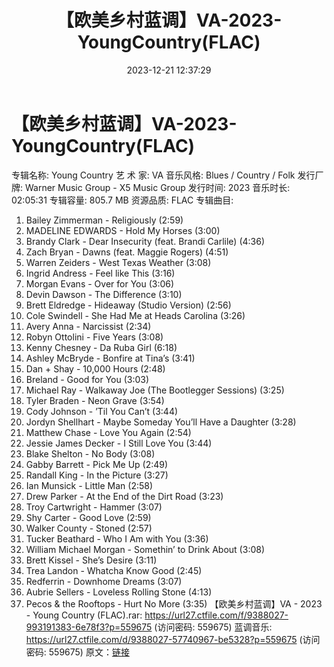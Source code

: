 ﻿---
title: 【欧美乡村蓝调】VA-2023-YoungCountry(FLAC)
date: 2023-12-21 12:37:29
categories: 古典音乐、新世纪、纯音雅乐
tags: 纯音雅乐
---
# 【欧美乡村蓝调】VA-2023-YoungCountry(FLAC)

专辑名称: Young Country
艺 术 家: VA
音乐风格: Blues / Country / Folk
发行厂牌: Warner Music Group - X5 Music Group
发行时间: 2023
音乐时长: 02:05:31
专辑容量: 805.7 MB
资源品质: FLAC
专辑曲目:
01. Bailey Zimmerman - Religiously (2:59)
02. MADELINE EDWARDS - Hold My Horses (3:00)
03. Brandy Clark - Dear Insecurity (feat. Brandi Carlile)
(4:36)
04. Zach Bryan - Dawns (feat. Maggie Rogers) (4:51)
05. Warren Zeiders - West Texas Weather (3:08)
06. Ingrid Andress - Feel like This (3:16)
07. Morgan Evans - Over for You (3:06)
08. Devin Dawson - The Difference (3:10)
09. Brett Eldredge - Hideaway (Studio Version) (2:56)
10. Cole Swindell - She Had Me at Heads Carolina (3:26)
11. Avery Anna - Narcissist (2:34)
12. Robyn Ottolini - Five Years (3:08)
13. Kenny Chesney - Da Ruba Girl (6:18)
14. Ashley McBryde - Bonfire at Tina’s (3:41)
15. Dan + Shay - 10,000 Hours (2:48)
16. Breland - Good for You (3:03)
17. Michael Ray - Walkaway Joe (The Bootlegger Sessions)
(3:25)
18. Tyler Braden - Neon Grave (3:54)
19. Cody Johnson - ’Til You Can’t (3:44)
20. Jordyn Shellhart - Maybe Someday You’ll Have a Daughter
(3:28)
21. Matthew Chase - Love You Again (2:54)
22. Jessie James Decker - I Still Love You (3:44)
23. Blake Shelton - No Body (3:08)
24. Gabby Barrett - Pick Me Up (2:49)
25. Randall King - In the Picture (3:27)
26. Ian Munsick - Little Man (2:58)
27. Drew Parker - At the End of the Dirt Road (3:23)
28. Troy Cartwright - Hammer (3:07)
29. Shy Carter - Good Love (2:59)
30. Walker County - Stoned (2:57)
31. Tucker Beathard - Who I Am with You (3:36)
32. William Michael Morgan - Somethin’ to Drink About (3:08)
33. Brett Kissel - She’s Desire (3:11)
34. Trea Landon - Whatcha Know Good (2:45)
35. Redferrin - Downhome Dreams (3:07)
36. Aubrie Sellers - Loveless Rolling Stone (4:13)
37. Pecos & the Rooftops - Hurt No More (3:35)
【欧美乡村蓝调】VA - 2023 - Young Country (FLAC).rar: https://url27.ctfile.com/f/9388027-993191383-6e78f3?p=559675
(访问密码: 559675)
蓝调音乐: https://url27.ctfile.com/d/9388027-57740967-be5328?p=559675
(访问密码: 559675)
原文：[链接](https://blog.sina.com.cn/s/blog_1647c7e76010313yi.html)